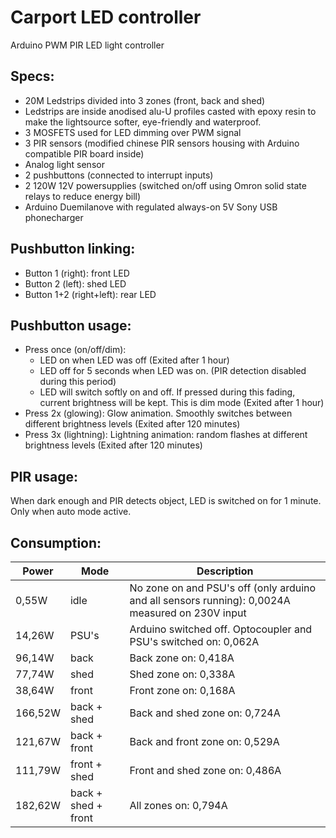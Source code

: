 # Carport LED controller
Arduino PWM PIR LED light controller

## Specs: 
 * 20M Ledstrips divided into 3 zones (front, back and shed)
 * Ledstrips are inside anodised alu-U profiles casted with epoxy resin to make the lightsource softer, eye-friendly and waterproof.
 * 3 MOSFETS used for LED dimming over PWM signal
 * 3 PIR sensors (modified chinese PIR sensors housing with Arduino compatible PIR board inside)
 * Analog light sensor
 * 2 pushbuttons (connected to interrupt inputs)
 * 2 120W 12V powersupplies (switched on/off using Omron solid state relays to reduce energy bill)
 * Arduino Duemilanove with regulated always-on 5V Sony USB phonecharger

## Pushbutton linking:
 * Button 1 (right): front LED
 * Button 2 (left): shed LED
 * Button 1+2 (right+left): rear LED

## Pushbutton usage:
 * Press once (on/off/dim): 
   * LED on when LED was off (Exited after 1 hour)
   * LED off for 5 seconds when LED was on. (PIR detection disabled during this period)
   * LED will switch softly on and off. If pressed during this fading, current brightness will be kept. This is dim mode (Exited after 1 hour)
 * Press 2x (glowing): Glow animation. Smoothly switches between different brightness levels (Exited after 120 minutes)
 * Press 3x (lightning): Lightning animation: random flashes at different brightness levels (Exited after 120 minutes)

## PIR usage:
 When dark enough and PIR detects object, LED is switched on for 1 minute. Only when auto mode active.

## Consumption:
Power | Mode | Description
------|------|------------
0,55W | idle | No zone on and PSU's off (only arduino and all sensors running): 0,0024A measured on 230V input
14,26W | PSU's | Arduino switched off. Optocoupler and PSU's switched on: 0,062A
96,14W | back | Back zone on: 0,418A
77,74W | shed | Shed zone on: 0,338A
38,64W | front | Front zone on: 0,168A
166,52W | back + shed | Back and shed zone on: 0,724A
121,67W | back + front | Back and front zone on: 0,529A
111,79W | front + shed | Front and shed zone on: 0,486A
182,62W | back + shed + front | All zones on: 0,794A
